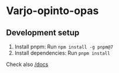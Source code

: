# Varjo-opinto-opas



## Development setup
1. Install pnpm: Run `npm install -g pnpm@7`
2. Install dependencies: Run `pnpm install`


Check also [/docs](/docs)

